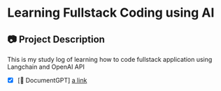 # Learning Fullstack Coding using AI <br>

## 📷 Project Description

This is my study log of learning how to code fullstack application using Langchain and OpenAI API <br>

- [x] [📃 DocumentGPT]
      [a link](https://freddyhong-documentgpt.streamlit.app/)
